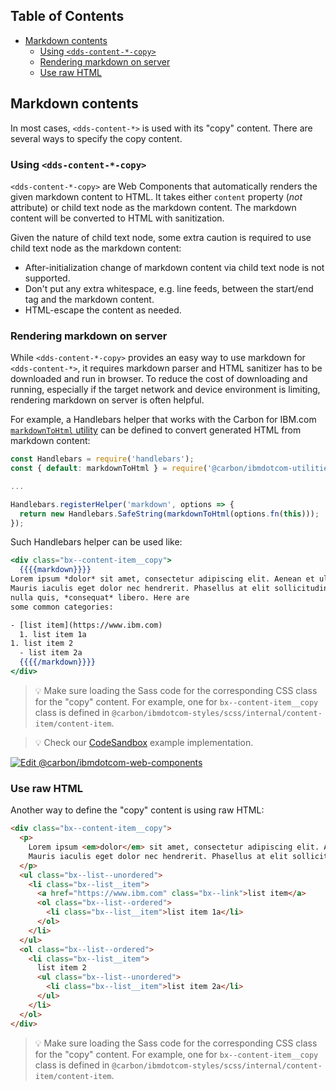 <!-- START doctoc generated TOC please keep comment here to allow auto update -->
<!-- DON'T EDIT THIS SECTION, INSTEAD RE-RUN doctoc TO UPDATE -->
## Table of Contents

- [Markdown contents](#markdown-contents)
  - [Using `<dds-content-*-copy>`](#using-dds-content--copy)
  - [Rendering markdown on server](#rendering-markdown-on-server)
  - [Use raw HTML](#use-raw-html)

<!-- END doctoc generated TOC please keep comment here to allow auto update -->

## Markdown contents

In most cases, `<dds-content-*>` is used with its "copy" content. There are several ways to specify the copy content.

### Using `<dds-content-*-copy>`

`<dds-content-*-copy>` are Web Components that automatically renders the given markdown content to HTML. It takes either `content` property (_not_ attribute) or child text node as the markdown content. The markdown content will be converted to HTML with sanitization.

Given the nature of child text node, some extra caution is required to use child text node as the markdown content:

* After-initialization change of markdown content via child text node is not supported.
* Don't put any extra whitespace, e.g. line feeds, between the start/end tag and the markdown content.
* HTML-escape the content as needed.

### Rendering markdown on server

While `<dds-content-*-copy>` provides an easy way to use markdown for `<dds-content-*>`, it requires markdown parser and HTML sanitizer has to be downloaded and run in browser. To reduce the cost of downloading and running, especially if the target network and device environment is limiting, rendering markdown on server is often helpful.

For example, a Handlebars helper that works with the Carbon for IBM.com [`markdownToHtml` utility](https://github.com/carbon-design-system/carbon-for-ibm-dotcom/blob/v1.12.0/packages/utilities/src/utilities/markdownToHtml/markdownToHtml.js) can be defined to convert generated HTML from markdown content:

```javascript
const Handlebars = require('handlebars');
const { default: markdownToHtml } = require('@carbon/ibmdotcom-utilities/lib/utilities/markdownToHtml/markdownToHtml');

...

Handlebars.registerHelper('markdown', options => {
  return new Handlebars.SafeString(markdownToHtml(options.fn(this)));
});
```

Such Handlebars helper can be used like:

```handlebars
<div class="bx--content-item__copy">
  {{{{markdown}}}}
Lorem ipsum *dolor* sit amet, consectetur adipiscing elit. Aenean et ultricies est.
Mauris iaculis eget dolor nec hendrerit. Phasellus at elit sollicitudin, sodales
nulla quis, *consequat* libero. Here are
some common categories:

- [list item](https://www.ibm.com)
  1. list item 1a
1. list item 2
  - list item 2a
  {{{{/markdown}}}}
</div>
```

> 💡 Make sure loading the Sass code for the corresponding CSS class for the "copy" content. For example, one for `bx--content-item__copy` class is defined in `@carbon/ibmdotcom-styles/scss/internal/content-item/content-item`.

> 💡 Check our
> [CodeSandbox](https://githubbox.com/carbon-design-system/carbon-for-ibm-dotcom/tree/master/packages/web-components/examples/codesandbox/usage/markdown-handlebars)
> example implementation.

[![Edit @carbon/ibmdotcom-web-components](https://codesandbox.io/static/img/play-codesandbox.svg)](https://githubbox.com/carbon-design-system/carbon-for-ibm-dotcom/tree/master/packages/web-components/examples/codesandbox/usage/markdown-handlebars)

### Use raw HTML

Another way to define the "copy" content is using raw HTML:

```html
<div class="bx--content-item__copy">
  <p>
    Lorem ipsum <em>dolor</em> sit amet, consectetur adipiscing elit. Aenean et ultricies est.
    Mauris iaculis eget dolor nec hendrerit. Phasellus at elit sollicitudin, sodales nulla quis, <em>consequat</em> libero. Here are some common categories:
  </p>
  <ul class="bx--list--unordered">
    <li class="bx--list__item">
      <a href="https://www.ibm.com" class="bx--link">list item</a>
      <ol class="bx--list--ordered">
        <li class="bx--list__item">list item 1a</li>
      </ol>
    </li>
  </ul>
  <ol class="bx--list--ordered">
    <li class="bx--list__item">
      list item 2
      <ul class="bx--list--unordered">
        <li class="bx--list__item">list item 2a</li>
      </ul>
    </li>
  </ol>
</div>
```

> 💡 Make sure loading the Sass code for the corresponding CSS class for the "copy" content. For example, one for `bx--content-item__copy` class is defined in `@carbon/ibmdotcom-styles/scss/internal/content-item/content-item`.
